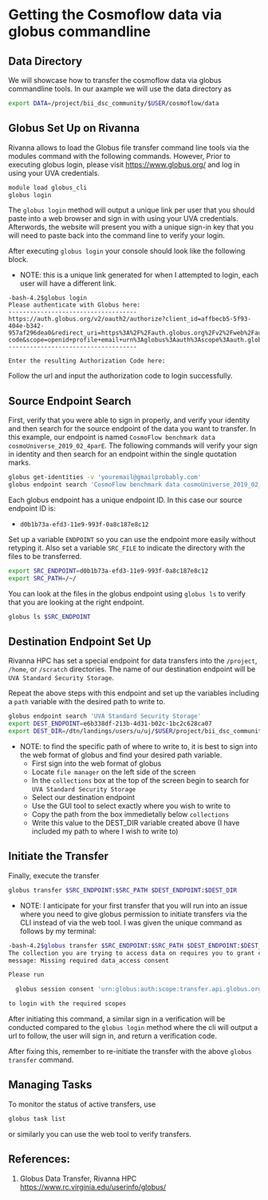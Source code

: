 # Getting the Cosmoflow data via globus commandline 

## Data Directory 

We will showcase how to transfer the cosmoflow data via globus commandline tools. In our axample we will use the data directory as

```bash
export DATA=/project/bii_dsc_community/$USER/cosmoflow/data
```

## Globus Set Up on Rivanna

Rivanna allows to load the Globus file transfer command line tools via the modules command with the following commands. However, Prior to executing globus login, please visit <https://www.globus.org/> and log in using your UVA credentials. 

```bash 
module load globus_cli
globus login
```

The `globus login` method will output a unique link per user that you should paste into a web browser and sign in with using your UVA credentials. Afterwords, the website will present you with a unique sign-in key that you will need to paste back into the command line to verify your login. 

After executing `globus login` your console should look like the following block. 

* NOTE: this is a unique link generated for when I attempted to login, each user will have a different link.

```
-bash-4.2$globus login
Please authenticate with Globus here:
------------------------------------
https://auth.globus.org/v2/oauth2/authorize?client_id=affbecb5-5f93-404e-b342-957af296dea0&redirect_uri=https%3A%2F%2Fauth.globus.org%2Fv2%2Fweb%2Fauth-code&scope=openid+profile+email+urn%3Aglobus%3Aauth%3Ascope%3Aauth.globus.org%3Aview_identity_set+urn%3Aglobus%3Aauth%3Ascope%3Atransfer.api.globus.org%3Aall&state=_default&response_type=code&access_type=offline&prompt=login
------------------------------------

Enter the resulting Authorization Code here:
```

Follow the url and input the authorization code to login successfully.

## Source Endpoint Search

First, verify that you were able to sign in properly, and verify your identity and then search for the 
source endpoint of the data you want to transfer. In this example, our endpoint is named `CosmoFlow benchmark data cosmoUniverse_2019_02_4parE`. The following commands will verify your sign in identity and then search for an endpoint within the single quotation marks.

```bash
globus get-identities -v 'youremail@gmailprobably.com'
globus endpoint search 'CosmoFlow benchmark data cosmoUniverse_2019_02_4parE'
```

Each globus endpoint has a unique endpoint ID. In this case our source endpoint ID is:

* `d0b1b73a-efd3-11e9-993f-0a8c187e8c12`

Set up a variable `ENDPOINT` so you can use the endpoint more easily without retyping it. 
Also set a variable `SRC_FILE` to indicate the directory with the files to be transferred.

```bash
export SRC_ENDPOINT=d0b1b73a-efd3-11e9-993f-0a8c187e8c12
export SRC_PATH=/~/
```

You can look at the files in the globus endpoint using `globus ls` to verify that you are looking at the right endpoint.

```bash
globus ls $SRC_ENDPOINT
```

## Destination Endpoint Set Up

Rivanna HPC has set a special endpoint for data transfers into the `/project`, `/home`, or `/scratch` directories. The name of our destination endpoint will be `UVA Standard Security Storage`.

Repeat the above steps with this endpoint and set up the variables including a `path` variable with the desired path to write to.

```bash
globus endpoint search 'UVA Standard Security Storage'
export DEST_ENDPOINT=e6b338df-213b-4d31-b02c-1bc2c628ca07
export DEST_DIR=/dtn/landings/users/u/uj/$USER/project/bii_dsc_community/uja2wd/cosmoflow/
```

* NOTE: to find the specific path of where to write to, it is best to sign into the web format of globus and find your desired path variable. 
    * First sign into the web format of globus
    * Locate `file manager` on the left side of the screen
    * In the `collections` box at the top of the screen begin to search for `UVA Standard Security Storage`
    * Select our destination endpoint
    * Use the GUI tool to select exactly where you wish to write to
    * Copy the path from the box immedietally below `collections`
    * Write this value to the DEST_DIR variable created above (I have included my path to where I wish to write to)

## Initiate the Transfer

Finally, execute the transfer

```bash
globus transfer $SRC_ENDPOINT:$SRC_PATH $DEST_ENDPOINT:$DEST_DIR
```

* NOTE: I anticipate for your first transfer that you will run into an issue where you need to give globus permission to initiate transfers via the CLI instead of via the web tool. I was given the unique command as follows by my terminal:

```bash
-bash-4.2$globus transfer $SRC_ENDPOINT:$SRC_PATH $DEST_ENDPOINT:$DEST_DIR
The collection you are trying to access data on requires you to grant consent for the Globus CLI to access it.
message: Missing required data_access consent

Please run

  globus session consent 'urn:globus:auth:scope:transfer.api.globus.org:all[*https://auth.globus.org/scopes/e6b338df-213b-4d31-b02c-1bc2c628ca07/data_access]'

to login with the required scopes
```

After initiating this command, a similar sign in a verification will be conducted compared to the `globus login` method where the cli will output a url to follow, the user will sign in, and return a verification code.

After fixing this, remember to re-initiate the transfer with the above `globus transfer` command.

## Managing Tasks

To monitor the status of active transfers, use 

```bash
globus task list
```

or similarly you can use the web tool to verify transfers.

## References:

1. Globus Data Transfer, Rivanna HPC <https://www.rc.virginia.edu/userinfo/globus/>
